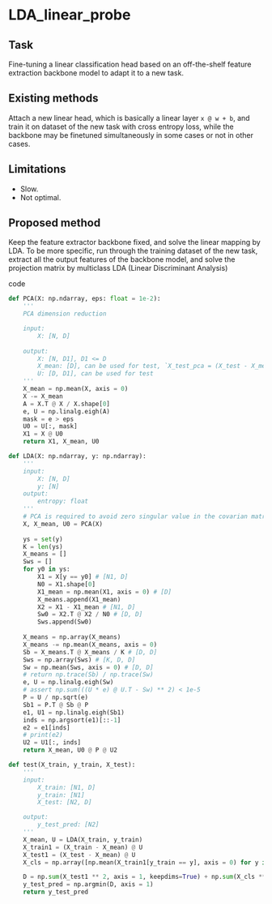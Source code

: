 # LDA_linear_probe

## Task

Fine-tuning a linear classification head based on an off-the-shelf feature extraction backbone model to adapt it to a new task.

## Existing methods

Attach a new linear head, which is basically a linear layer `x @ w + b`, and train it on dataset of the new task with cross entropy loss, while the backbone may be finetuned simultaneously in some cases or not in other cases.

## Limitations

- Slow. 
- Not optimal. 

## Proposed method

Keep the feature extractor backbone fixed, and solve the linear mapping by LDA. To be more specific, run through the training dataset of the new task, extract all the output features of the backbone model, and solve the projection matrix by multiclass LDA (Linear Discriminant Analysis)

code
```python
def PCA(X: np.ndarray, eps: float = 1e-2):
    '''
    PCA dimension reduction

    input:
        X: [N, D]
    
    output:
        X: [N, D1], D1 <= D
        X_mean: [D], can be used for test, `X_test_pca = (X_test - X_mean) @ U`
        U: [D, D1], can be used for test
    '''
    X_mean = np.mean(X, axis = 0)
    X -= X_mean
    A = X.T @ X / X.shape[0]
    e, U = np.linalg.eigh(A)
    mask = e > eps
    U0 = U[:, mask]
    X1 = X @ U0
    return X1, X_mean, U0

def LDA(X: np.ndarray, y: np.ndarray):
    '''
    input:
        X: [N, D]
        y: [N]
    output:
        entropy: float
    '''
    # PCA is required to avoid zero singular value in the covarian matrix
    X, X_mean, U0 = PCA(X)
    
    ys = set(y)
    K = len(ys)
    X_means = []
    Sws = []
    for y0 in ys:
        X1 = X[y == y0] # [N1, D]
        N0 = X1.shape[0]
        X1_mean = np.mean(X1, axis = 0) # [D]
        X_means.append(X1_mean)
        X2 = X1 - X1_mean # [N1, D]
        Sw0 = X2.T @ X2 / N0 # [D, D]
        Sws.append(Sw0)
    
    X_means = np.array(X_means)
    X_means -= np.mean(X_means, axis = 0)
    Sb = X_means.T @ X_means / K # [D, D]
    Sws = np.array(Sws) # [K, D, D]
    Sw = np.mean(Sws, axis = 0) # [D, D]
    # return np.trace(Sb) / np.trace(Sw)
    e, U = np.linalg.eigh(Sw)
    # assert np.sum(((U * e) @ U.T - Sw) ** 2) < 1e-5
    P = U / np.sqrt(e)
    Sb1 = P.T @ Sb @ P
    e1, U1 = np.linalg.eigh(Sb1)
    inds = np.argsort(e1)[::-1]
    e2 = e1[inds]
    # print(e2)
    U2 = U1[:, inds]
    return X_mean, U0 @ P @ U2

def test(X_train, y_train, X_test):
    '''
    input:
        X_train: [N1, D]
        y_train: [N1]
        X_test: [N2, D]

    output:
        y_test_pred: [N2]
    '''
    X_mean, U = LDA(X_train, y_train)
    X_train1 = (X_train - X_mean) @ U
    X_test1 = (X_test - X_mean) @ U
    X_cls = np.array([np.mean(X_train1[y_train == y], axis = 0) for y in sorted(list(set(y_train)))])

    D = np.sum(X_test1 ** 2, axis = 1, keepdims=True) + np.sum(X_cls ** 2, axis = 1, keepdims=True).T - 2 * X_test1 @ X_cls.T
    y_test_pred = np.argmin(D, axis = 1)
    return y_test_pred
```

